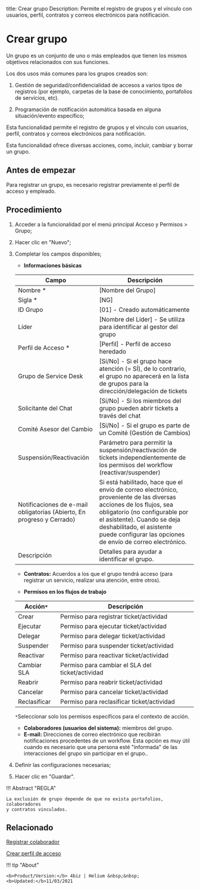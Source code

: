 title: Crear grupo
Description: Permite el registro de grupos y el vínculo con usuarios, perfil, contratos y correos electrónicos para notificación.

# Crear grupo

Un grupo es un conjunto de uno o más empleados que tienen los mismos objetivos
relacionados con sus funciones.

Los dos usos más comunes para los grupos creados son:

1.  Gestión de seguridad/confidencialidad de accesos a varios tipos de registros
    (por ejemplo, carpetas de la base de conocimiento, portafolios de servicios,
    etc).

2.  Programación de notificación automática basada en alguna situación/evento
    específico;

Esta funcionalidad permite el registro de grupos y el vínculo con usuarios,
perfil, contratos y correos electrónicos para notificación.

Esta funcionalidad ofrece diversas acciones, como, incluir, cambiar y borrar un
grupo.

## Antes de empezar

Para registrar un grupo, es necesario registrar previamente el perfil de acceso
y empleado.

## Procedimiento

1.  Acceder a la funcionalidad por el menú principal Acceso y Permisos \> Grupo;

2.  Hacer clic en "Nuevo";

3.  Completar los campos disponibles;

    - **Informaciones básicas**

    |Campo|Descripción|
    |-|-|
    |Nombre *	|[Nombre del Grupo]|
    |Sigla *	|[NG]|
    |ID Grupo|[01] - Creado automáticamente|
    |Líder|[Nombre del Líder] - Se utiliza para identificar al gestor del grupo|
    |Perfil de Acceso *	|[Perfil] - Perfil de acceso heredado|
    |Grupo de Service Desk|[Sí/No] - Si el grupo hace atención (= SÍ), de lo contrario, el grupo no aparecerá en la lista de grupos para la dirección/delegación de tickets|
    |Solicitante del Chat|[Sí/No] - Si los miembros del grupo pueden abrir tickets a través del chat|
    |Comité Asesor del Cambio|[Sí/No] - Si el grupo es parte de un Comité (Gestión de Cambios)|
    |Suspensión/Reactivación |Parámetro para permitir la suspensión/reactivación de tickets independientemente de los permisos del workflow (reactivar/suspender)|
    |Notificaciones de e-mail obligatorias (Abierto, En progreso y Cerrado)|Si está habilitado, hace que el envío de correo electrónico, proveniente de las diversas acciones de los flujos, sea obligatorio (no configurable por el asistente). Cuando se deja deshabilitado, el asistente puede configurar las opciones de envío de correo electrónico.|
    |Descripción |Detalles para ayudar a identificar el grupo.|

    - **Contratos:** Acuerdos a los que el grupo tendrá acceso (para registrar un servicio, realizar una atención, entre otros).

    - **Permisos en los flujos de trabajo**

    |Acción```*```| Descripción|
	  |-|-|
	  |Crear|Permiso para registrar ticket/actividad|
	  |Ejecutar|Permiso para ejecutar ticket/actividad|
    |Delegar|Permiso para delegar ticket/actividad|
	  |Suspender|Permiso para suspender ticket/actividad|
    |Reactivar|Permiso para reactivar ticket/actividad|
    |Cambiar SLA|Permiso para cambiar el SLA del ticket/actividad|
	  |Reabrir|Permiso para reabrir ticket/actividad|
    |Cancelar|Permiso para cancelar ticket/actividad|
    |Reclasificar|Permiso para reclasificar ticket/actividad|

    ```*```Seleccionar solo los permisos específicos para el contexto de acción.

    - **Colaboradores (usuarios del sistema):** miembros del grupo.
    - **E-mail:** Direcciones de correo electrónico que recibirán notificaciones procedentes de un workflow. Esta opción es muy útil cuando es necesario que una persona esté "informada" de las interacciones del grupo sin participar en el grupo..

4.  Definir las configuraciones necesarias;
5.  Hacer clic en "Guardar".


!!! Abstract "REGLA"

    La exclusión de grupo depende de que no exista portafolios, colaboradores
    y contratos vinculados.
    

Relacionado
-----------

[Registrar colaborador](/es-es/4biz-helium/initial-settings/access-settings/user/register-employee.html)

[Crear perfil de acceso](/es-es/4biz-helium/initial-settings/access-settings/profile/create-profile-access.html)


!!! tip "About"

    <b>Product/Version:</b> 4biz | Helium &nbsp;&nbsp;
    <b>Updated:</b>11/03/2021
